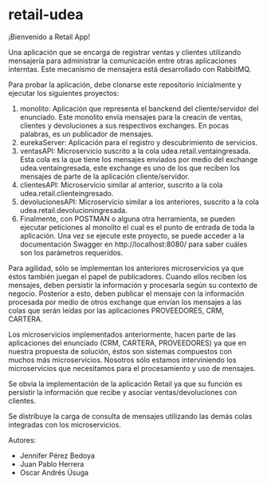 # retail-udea
¡Bienvenido a Retail App!

Una aplicación que se encarga de registrar ventas y clientes utilizando mensajería para administrar la comunicación entre otras aplicaciones interntas. Este mecanismo de mensajera está desarrollado con RabbitMQ.

Para probar la aplicación, debe clonarse este repositorio inicialmente y ejecutar los siguientes proyectos:
1. monolito: Aplicación que representa el banckend del cliente/servidor del enunciado. Este monolito envía mensajes para la creacin de ventas, clientes y devoluciones a sus respectivos exchanges. En pocas palabras, es un publicador de mensajes.
2. eurekaServer: Aplicación para el registro y descubrimiento de servicios.
3. ventasAPI: Microservicio suscrito a la cola udea.retail.ventaingresada. Esta cola es la que tiene los mensajes enviados por medio del exchange udea.ventaingresada, este exchange es uno de los que reciben los mensajes de parte de la aplicación cliente/servidor.
4. clientesAPI: Microservicio similar al anterior, suscrito a la cola udea.retail.clienteingresado.
5. devolucionesAPI: Microservicio similar a los anteriores, suscrito a la cola udea.retail.devolucioningresada.
6. Finalmente, con POSTMAN o alguna otra herramienta, se pueden ejecutar peticiones al monolito el cual es el punto de entrada de toda la aplicación. Una vez se ejecute este proyecto, se puede acceder a la documentación Swagger en http://localhost:8080/ para saber cuáles son los parámetros requeridos.

Para agilidad, sólo se implementan los anteriores microservicios ya que éstos también juegan el papel de publicadores. Cuando ellos reciben los mensajes, deben persistir la información y procesarla según su contexto de negocio. Posterior a esto, deben publicar el mensaje con la información procesada por medio de otros exchange que envían los mensajes a las colas que serán leídas por las aplicaciones PROVEEDORES, CRM, CARTERA.

Los microservicios implementados anteriormente, hacen parte de las aplicaciones del enunciado (CRM, CARTERA, PROVEEDORES) ya que en nuestra propuesta de solución, éstos son sistemas compuestos con muchos más microservicios. Nosotros sólo estamos interviniendo los microservicios que necesitamos para el procesamiento y uso de mensajes.

Se obvia la implementación de la aplicación Retail ya que su función es persistir la información que recibe y asociar ventas/devoluciones con clientes.

Se distribuye la carga de consulta de mensajes utilizando las demás colas integradas con los microservicios.

Autores:
- Jennifer Pérez Bedoya
- Juan Pablo Herrera
- Oscar Andrés Úsuga
